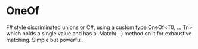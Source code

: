 # OneOf

F# style discriminated unions or C#, using a custom type OneOf<T0, ... Tn> which holds a single value and has a .Match(...) method on it for exhaustive matching. Simple but powerful.
